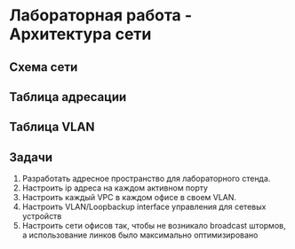 # Лабораторная работа - Архитектура сети
## Схема сети
## Таблица адресации
## Таблица VLAN
## Задачи
1. Разработать адресное пространство для лабораторного стенда.
2. Настроить ip адреса на каждом активном порту
3. Настроить каждый VPC в каждом офисе в своем VLAN.
4. Настроить VLAN/Loopbackup interface управления для сетевых устройств
5. Настроить сети офисов так, чтобы не возникало broadcast штормов, а использование линков было максимально оптимизировано
